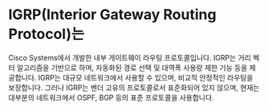 # IGRP(Interior Gateway Routing Protocol)는
 Cisco Systems에서 개발한 내부 게이트웨이 라우팅 프로토콜입니다. 
IGRP는 거리 벡터 알고리즘을 기반으로 하며, 자동화된 경로 선택 및 대역폭 사용량 제한 기능 등을 제공합니다. IGRP는 대규모 네트워크에서 사용할 수 있으며, 비교적 안정적인 라우팅을 보장합니다. 그러나 IGRP는 벤더 고유의 프로토콜로서 표준화되어 있지 않으며, 현재는 대부분의 네트워크에서 OSPF, BGP 등의 표준 프로토콜을 사용합니다.